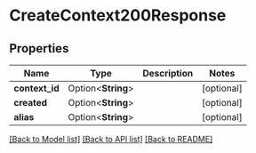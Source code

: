 # CreateContext200Response

## Properties

Name | Type | Description | Notes
------------ | ------------- | ------------- | -------------
**context_id** | Option<**String**> |  | [optional]
**created** | Option<**String**> |  | [optional]
**alias** | Option<**String**> |  | [optional]

[[Back to Model list]](../README.md#documentation-for-models) [[Back to API list]](../README.md#documentation-for-api-endpoints) [[Back to README]](../README.md)


